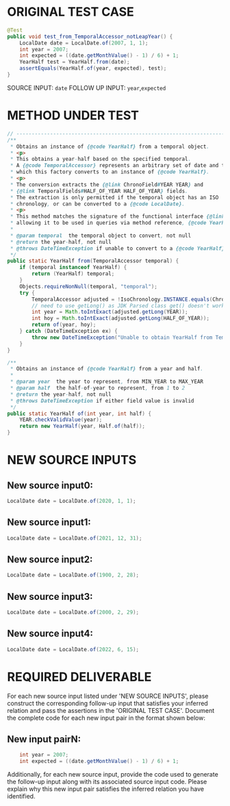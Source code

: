 # ORIGINAL TEST CASE
```java
@Test
public void test_from_TemporalAccessor_notLeapYear() {
    LocalDate date = LocalDate.of(2007, 1, 1);
    int year = 2007;
    int expected = ((date.getMonthValue() - 1) / 6) + 1;
    YearHalf test = YearHalf.from(date);
    assertEquals(YearHalf.of(year, expected), test);
}

```
SOURCE INPUT: `date`
FOLLOW UP INPUT: `year`,`expected`


# METHOD UNDER TEST
```java
// -----------------------------------------------------------------------
/**
 * Obtains an instance of {@code YearHalf} from a temporal object.
 * <p>
 * This obtains a year-half based on the specified temporal.
 * A {@code TemporalAccessor} represents an arbitrary set of date and time information,
 * which this factory converts to an instance of {@code YearHalf}.
 * <p>
 * The conversion extracts the {@link ChronoField#YEAR YEAR} and
 * {@link TemporalFields#HALF_OF_YEAR HALF_OF_YEAR} fields.
 * The extraction is only permitted if the temporal object has an ISO
 * chronology, or can be converted to a {@code LocalDate}.
 * <p>
 * This method matches the signature of the functional interface {@link TemporalQuery}
 * allowing it to be used in queries via method reference, {@code YearHalf::from}.
 *
 * @param temporal  the temporal object to convert, not null
 * @return the year-half, not null
 * @throws DateTimeException if unable to convert to a {@code YearHalf}
 */
public static YearHalf from(TemporalAccessor temporal) {
    if (temporal instanceof YearHalf) {
        return (YearHalf) temporal;
    }
    Objects.requireNonNull(temporal, "temporal");
    try {
        TemporalAccessor adjusted = !IsoChronology.INSTANCE.equals(Chronology.from(temporal)) ? LocalDate.from(temporal) : temporal;
        // need to use getLong() as JDK Parsed class get() doesn't work properly
        int year = Math.toIntExact(adjusted.getLong(YEAR));
        int hoy = Math.toIntExact(adjusted.getLong(HALF_OF_YEAR));
        return of(year, hoy);
    } catch (DateTimeException ex) {
        throw new DateTimeException("Unable to obtain YearHalf from TemporalAccessor: " + temporal + " of type " + temporal.getClass().getName(), ex);
    }
}

/**
 * Obtains an instance of {@code YearHalf} from a year and half.
 *
 * @param year  the year to represent, from MIN_YEAR to MAX_YEAR
 * @param half  the half-of-year to represent, from 1 to 2
 * @return the year-half, not null
 * @throws DateTimeException if either field value is invalid
 */
public static YearHalf of(int year, int half) {
    YEAR.checkValidValue(year);
    return new YearHalf(year, Half.of(half));
}

```


# NEW SOURCE INPUTS
## New source input0:
```java
LocalDate date = LocalDate.of(2020, 1, 1);
```

## New source input1:
```java
LocalDate date = LocalDate.of(2021, 12, 31);
```

## New source input2:
```java
LocalDate date = LocalDate.of(1900, 2, 28);
```

## New source input3:
```java
LocalDate date = LocalDate.of(2000, 2, 29);
```

## New source input4:
```java
LocalDate date = LocalDate.of(2022, 6, 15);
```



# REQUIRED DELIVERABLE
For each new source input listed under 'NEW SOURCE INPUTS', please construct the corresponding follow-up input that satisfies your inferred relation and pass the assertions in the 'ORIGINAL TEST CASE'. Document the complete code for each new input pair in the format shown below:
## New input pairN:
```java
    int year = 2007;
    int expected = ((date.getMonthValue() - 1) / 6) + 1;
```

Additionally, for each new source input, provide the code used to generate the follow-up input along with its associated source input code. Please explain why this new input pair satisfies the inferred relation you have identified.